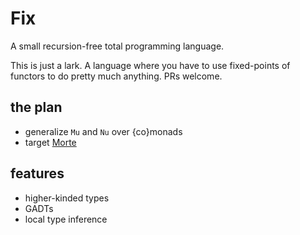 # Fix
A small recursion-free total programming language.

This is just a lark. A language where you have to use fixed-points of functors to do pretty much anything. PRs welcome.

## the plan

* generalize `Mu` and `Nu` over {co}monads
* target [Morte](https://github.com/Gabriel439/Haskell-Morte-Library)

## features

* higher-kinded types
* GADTs
* local type inference
